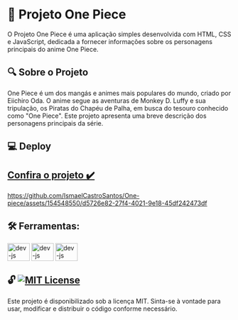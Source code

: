 # 🚀 Projeto One Piece
O Projeto One Piece é uma aplicação simples desenvolvida com HTML, CSS e JavaScript, dedicada a fornecer informações sobre os personagens principais do anime One Piece.

## 🔍 Sobre o Projeto
One Piece é um dos mangás e animes mais populares do mundo, criado por Eiichiro Oda. O anime segue as aventuras de Monkey D. Luffy e sua tripulação, os Piratas do Chapéu de Palha, em busca do tesouro conhecido como "One Piece". Este projeto apresenta uma breve descrição dos personagens principais da série.

## 💻 Deploy
## [Confira o projeto ✔️](one-piece-project.netlify.app)

https://github.com/IsmaelCastroSantos/One-piece/assets/154548550/d5726e82-27f4-4021-9e18-45df242473df

## 🛠️ Ferramentas:
<div>
        <img align="center" alt="dev-js" height="40" width="50" <img src="https://cdn.jsdelivr.net/gh/devicons/devicon/icons/html5/html5-original.svg" />
        <img align="center" alt="dev-js" height="40" width="50" <img src="https://cdn.jsdelivr.net/gh/devicons/devicon/icons/css3/css3-original.svg" />
        <img align="center" alt="dev-js" height="40" width="50" <img src="https://cdn.jsdelivr.net/gh/devicons/devicon/icons/javascript/javascript-original.svg">
</div>

## 🔓 [![MIT License](https://img.shields.io/badge/License-MIT-green.svg)](https://choosealicense.com/licenses/mit/)
Este projeto é disponibilizado sob a licença MIT. Sinta-se à vontade para usar, modificar e distribuir o código conforme necessário.
